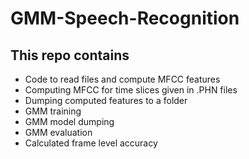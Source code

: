 # GMM-Speech-Recognition
## This repo contains
- Code to read files and compute MFCC features
- Computing MFCC for time slices given in .PHN files
- Dumping computed features to a folder
- GMM training
- GMM model dumping
- GMM evaluation
- Calculated frame level accuracy
